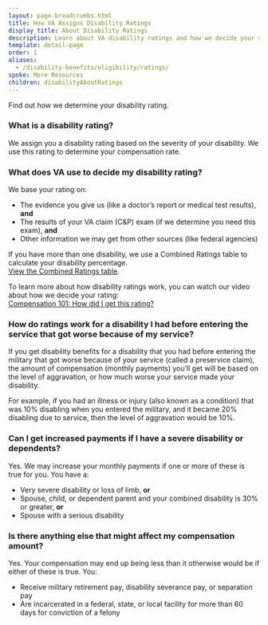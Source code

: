 ```yaml
---
layout: page-breadcrumbs.html
title: How VA Assigns Disability Ratings
display_title: About Disability Ratings
description: Learn about VA disability ratings and how we decide your rating. Plus, get a link to the VA disability rating chart, called the Combined Ratings table, which shows how we calculate disability rating percentages for Veterans with more than one service-connected condition.
template: detail-page
order: 1
aliases:
  - /disability-benefits/eligibility/ratings/
spoke: More Resources
children: disabilityAboutRatings
---
```

<div class="va-introtext">

Find out how we determine your disability rating.

</div>

### What is a disability rating?

We assign you a disability rating based on the severity of your disability. We use this rating to determine your compensation rate.


### What does VA use to decide my disability rating?

We base your rating on:

- The evidence you give us (like a doctor’s report or medical test results), **and**
- The results of your VA claim (C&P) exam (if we determine you need this exam), **and**
- Other information we may get from other sources (like federal agencies)

If you have more than one disability, we use a Combined Ratings table to calculate your disability percentage. <br>
[View the Combined Ratings table](https://www.benefits.va.gov/COMPENSATION/rates-index.asp#combinedRatingsTable1).

To learn more about how disability ratings work, you can watch our video about how we decide your rating: <br>
[Compensation 101: How did I get this rating?](https://www.youtube.com/watch?v=oM7oYzL2DCg)

### How do ratings work for a disability I had before entering the service that got worse because of my service?

If you get disability benefits for a disability that you had before entering the military that got worse because of your service (called a preservice claim), the amount of compensation (monthly payments) you’ll get will be based on the level of aggravation, or how much worse your service made your disability.

For example, if you had an illness or injury (also known as a condition) that was 10% disabling when you entered the military, and it became 20% disabling due to service, then the level of aggravation would be 10%.

### Can I get increased payments if I have a severe disability or dependents?

Yes. We may increase your monthly payments if one or more of these is true for you. You have a:

- Very severe disability or loss of limb, **or**
- Spouse, child, or dependent parent and your combined disability is 30% or greater, **or**
- Spouse with a serious disability


### Is there anything else that might affect my compensation amount?

Yes. Your compensation may end up being less than it otherwise would be if either of these is true. You:

- Receive military retirement pay, disability severance pay, or separation pay
- Are incarcerated in a federal, state, or local facility for more than 60 days for conviction of a felony

